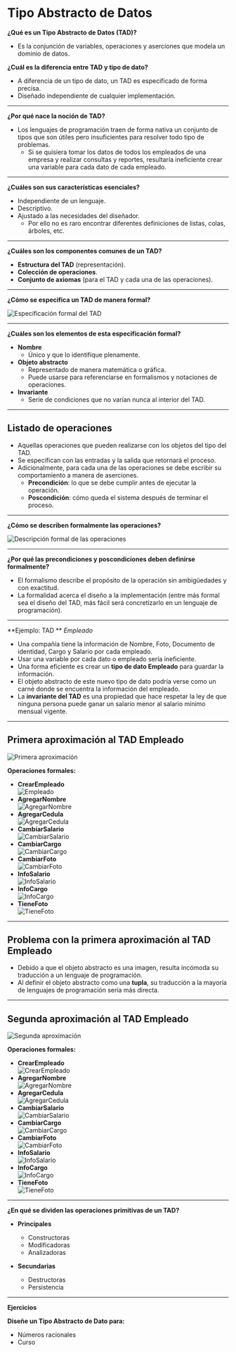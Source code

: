 # Tipo Abstracto de Datos

**¿Qué es un Tipo Abstracto de Datos (TAD)?**

* Es la conjunción de variables, operaciones y aserciones que modela un dominio de datos.

**¿Cuál es la diferencia entre TAD y tipo de dato?**

- A diferencia de un tipo de dato, un TAD es especificado de forma precisa.
- Diseñado independiente de cualquier implementación.

---

**¿Por qué nace la noción de TAD?**

- Los lenguajes de programación traen de forma nativa un conjunto de tipos que son útiles pero insuficientes para resolver todo tipo de problemas.
  - Si se quisiera tomar los datos de todos los empleados de una empresa y realizar consultas y reportes, resultaría ineficiente crear una variable para cada dato de cada empleado.

---

**¿Cuáles son sus características esenciales?**

- Independiente de un lenguaje.
- Descriptivo.
- Ajustado a las necesidades del diseñador.
  - Por ello no es raro encontrar diferentes definiciones de listas, colas, árboles, etc.

---

**¿Cuáles son los componentes comunes de un TAD?**

- **Estructura del TAD** (representación).
- **Colección de operaciones**.
- **Conjunto de axiomas** (para el TAD y cada una de las operaciones).

---

**¿Cómo se especifica un TAD de manera formal?**

![Especificación formal del TAD](/3_Estructuras_NO_Recursivas/4_TAD/Images/tad.png)

---

**¿Cuáles son los elementos de esta especificación formal?**

- **Nombre**  
  - Único y que lo identifique plenamente.
- **Objeto abstracto**  
  - Representado de manera matemática o gráfica.
  - Puede usarse para referenciarse en formalismos y notaciones de operaciones.
- **Invariante**  
  - Serie de condiciones que no varían nunca al interior del TAD.

---

## Listado de operaciones

- Aquellas operaciones que pueden realizarse con los objetos del tipo del TAD.
- Se especifican con las entradas y la salida que retornará el proceso.
- Adicionalmente, para cada una de las operaciones se debe escribir su comportamiento a manera de aserciones.
  - **Precondición**: lo que se debe cumplir antes de ejecutar la operación.
  - **Poscondición**: cómo queda el sistema después de terminar el proceso.

---

**¿Cómo se describen formalmente las operaciones?**

![Descripción formal de las operaciones](/3_Estructuras_NO_Recursivas/4_TAD/Images/tad1.png)

---

**¿Por qué las precondiciones y poscondiciones deben definirse formalmente?**

- El formalismo describe el propósito de la operación sin ambigüedades y con exactitud.
- La formalidad acerca el diseño a la implementación (entre más formal sea el diseño del TAD, más fácil será concretizarlo en un lenguaje de programación).

---

**Ejemplo: TAD ** *Empleado*

- Una compañía tiene la información de Nombre, Foto, Documento de identidad, Cargo y Salario por cada empleado.
- Usar una variable por cada dato o empleado sería ineficiente.
- Una forma eficiente es crear un **tipo de dato Empleado** para guardar la información.
- El objeto abstracto de este nuevo tipo de dato podría verse como un carné donde se encuentra la información del empleado.
- La **invariante del TAD** es una propiedad que hace respetar la ley de que ninguna persona puede ganar un salario menor al salario mínimo mensual vigente.

---

## Primera aproximación al TAD Empleado

![Primera aproximación](/3_Estructuras_NO_Recursivas/4_TAD/Images/tad2.png)

**Operaciones formales:**

- **CrearEmpleado**  
![Empleado](/3_Estructuras_NO_Recursivas/4_TAD/Images/tad3.png)
- **AgregarNombre**  
![AgregarNombre](/3_Estructuras_NO_Recursivas/4_TAD/Images/tad4.png)
- **AgregarCedula**  
![AgregarCedula](/3_Estructuras_NO_Recursivas/4_TAD/Images/tad5.png)
- **CambiarSalario**  
![CambiarSalario](/3_Estructuras_NO_Recursivas/4_TAD/Images/tad6.png)
- **CambiarCargo**  
![CambiarCargo](/3_Estructuras_NO_Recursivas/4_TAD/Images/tad7.png)
- **CambiarFoto**  
![CambiarFoto](/3_Estructuras_NO_Recursivas/4_TAD/Images/tad8.png)
- **InfoSalario**  
![InfoSalario](/3_Estructuras_NO_Recursivas/4_TAD/Images/tad9.png)
- **InfoCargo**  
![InfoCargo](/3_Estructuras_NO_Recursivas/4_TAD/Images/tad10.png)
- **TieneFoto**  
![TieneFoto](/3_Estructuras_NO_Recursivas/4_TAD/Images/tad11.png)

---

## Problema con la primera aproximación al TAD Empleado

- Debido a que el objeto abstracto es una imagen, resulta incómoda su traducción a un lenguaje de programación.
- Al definir el objeto abstracto como una **tupla**, su traducción a la mayoría de lenguajes de programación sería más directa.

---

## Segunda aproximación al TAD Empleado

![Segunda aproximación](/3_Estructuras_NO_Recursivas/4_TAD/Images/tad12.png)

**Operaciones formales:**

- **CrearEmpleado**  
![CrearEmpleado](/3_Estructuras_NO_Recursivas/4_TAD/Images/tad13.png)
- **AgregarNombre**  
![AgregarNombre](/3_Estructuras_NO_Recursivas/4_TAD/Images/tad14.png)
- **AgregarCedula**  
![AgregarCedula](/3_Estructuras_NO_Recursivas/4_TAD/Images/tad15.png)
- **CambiarSalario**  
![CambiarSalario](/3_Estructuras_NO_Recursivas/4_TAD/Images/tad16.png)
- **CambiarCargo**  
![CambiarCargo](/3_Estructuras_NO_Recursivas/4_TAD/Images/tad17.png)
- **CambiarFoto**  
![CambiarFoto](/3_Estructuras_NO_Recursivas/4_TAD/Images/tad18.png)
- **InfoSalario**  
![InfoSalario](/3_Estructuras_NO_Recursivas/4_TAD/Images/tad19.png)
- **InfoCargo**  
![InfoCargo](/3_Estructuras_NO_Recursivas/4_TAD/Images/tad20.png)
- **TieneFoto**  
![TieneFoto](/3_Estructuras_NO_Recursivas/4_TAD/Images/tad21.png)

---

**¿En qué se dividen las operaciones primitivas de un TAD?**

- **Principales**
  - Constructoras
  - Modificadoras
  - Analizadoras

- **Secundarias**
  - Destructoras
  - Persistencia

---

**Ejercicios**

**Diseñe un Tipo Abstracto de Dato para:**

- Números racionales
- Curso
